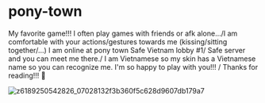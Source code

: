 # pony-town
My favorite game!!!
I often play games with friends or afk alone.../I am comfortable with your actions/gestures towards me (kissing/sitting together/...)
I am online at pony town Safe Vietnam lobby #1/ Safe server and you can meet me there./
I am Vietnamese so my skin has a Vietnamese name so you can recognize me.
I'm so happy to play with you!!! / Thanks for reading!!! 💝

![z6189250542826_07028132f3b360f5c628d9607db179a7](https://github.com/user-attachments/assets/6e60a55b-0c21-4081-81ed-fcb883c3ad5c) 




